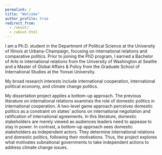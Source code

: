 ```yaml
---
permalink: /
title: "Welcome"
author_profile: true
redirect_from: 
  - /about/
  - /about.html
---
```


I am a Ph.D. student in the Department of Political Science at the University of Illinois at Urbana-Champaign, focusing on international relations and comparative politics. Prior to joining the PhD program, I earned a Bachelor of Arts in international relations from the University of Washington at Seattle and a Master of Global Affairs & Policy from the Graduate School of International Studies at the Yonsei University. 

My broad research interests include international cooperation, international political economy, and climate change politics. 

My dissertation project applies a bottom-up approach. The previous literature on international relations examines the role of domestic politics in international cooperation. A two-level game approach perceives domestic politics as a constraint on states’ actions on international negotiation and ratification of international agreements. In this literature, domestic stakeholders are merely viewed as audiences leaders need to appease to stay in power. In contrast, a bottom-up approach sees domestic stakeholders as independent actors. They determine international relations and domestic politics, following their motivations. Thus, the project explores what motivates subnational governments to take independent actions to address climate change issues.

